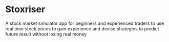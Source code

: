 # Stoxriser
A stock market simulator app for beginners and experienced traders to use real time stock prices to gain experience and devise strategies to predict future result without losing real money
